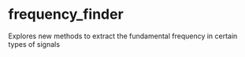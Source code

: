 # frequency_finder
Explores new methods to extract the fundamental frequency in certain types of signals

